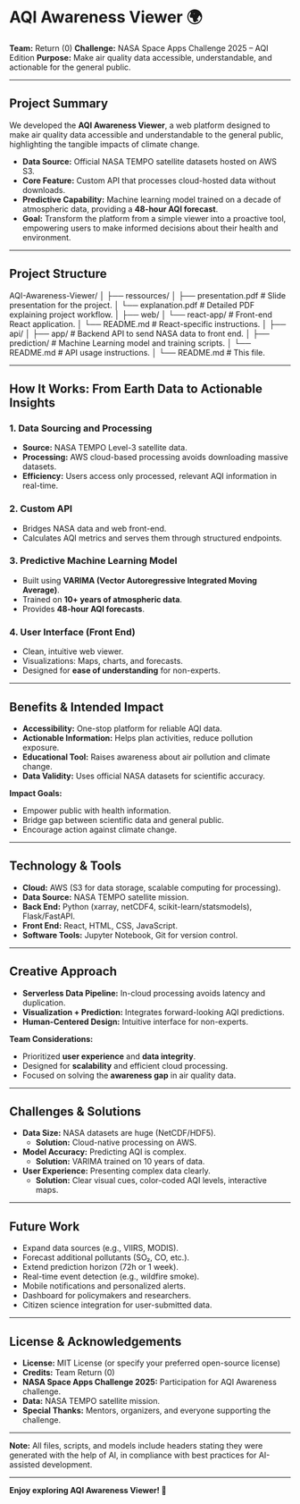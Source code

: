 # AQI Awareness Viewer 🌍

**Team:** Return (0)
**Challenge:** NASA Space Apps Challenge 2025 – AQI Edition
**Purpose:** Make air quality data accessible, understandable, and actionable for the general public.

---

## Project Summary

We developed the **AQI Awareness Viewer**, a web platform designed to make air quality data accessible and understandable to the general public, highlighting the tangible impacts of climate change.

- **Data Source:** Official NASA TEMPO satellite datasets hosted on AWS S3.
- **Core Feature:** Custom API that processes cloud-hosted data without downloads.
- **Predictive Capability:** Machine learning model trained on a decade of atmospheric data, providing a **48-hour AQI forecast**.
- **Goal:** Transform the platform from a simple viewer into a proactive tool, empowering users to make informed decisions about their health and environment.

---

## Project Structure

AQI-Awareness-Viewer/
│
├── ressources/
│   ├── presentation.pdf      # Slide presentation for the project.
│   └── explanation.pdf       # Detailed PDF explaining project workflow.
│
├── web/
│   └── react-app/            # Front-end React application.
│       └── README.md         # React-specific instructions.
│
├── api/
│   ├── app/           # Backend API to send NASA data to front end.
│   ├── prediction/             # Machine Learning model and training scripts.
│   └── README.md             # API usage instructions.
│
└── README.md                 # This file.

---

## How It Works: From Earth Data to Actionable Insights

### 1. Data Sourcing and Processing
- **Source:** NASA TEMPO Level-3 satellite data.
- **Processing:** AWS cloud-based processing avoids downloading massive datasets.
- **Efficiency:** Users access only processed, relevant AQI information in real-time.

### 2. Custom API
- Bridges NASA data and web front-end.
- Calculates AQI metrics and serves them through structured endpoints.

### 3. Predictive Machine Learning Model
- Built using **VARIMA (Vector Autoregressive Integrated Moving Average)**.
- Trained on **10+ years of atmospheric data**.
- Provides **48-hour AQI forecasts**.

### 4. User Interface (Front End)
- Clean, intuitive web viewer.
- Visualizations: Maps, charts, and forecasts.
- Designed for **ease of understanding** for non-experts.

---

## Benefits & Intended Impact

- **Accessibility:** One-stop platform for reliable AQI data.
- **Actionable Information:** Helps plan activities, reduce pollution exposure.
- **Educational Tool:** Raises awareness about air pollution and climate change.
- **Data Validity:** Uses official NASA datasets for scientific accuracy.

**Impact Goals:**
- Empower public with health information.
- Bridge gap between scientific data and general public.
- Encourage action against climate change.

---

## Technology & Tools

- **Cloud:** AWS (S3 for data storage, scalable computing for processing).
- **Data Source:** NASA TEMPO satellite mission.
- **Back End:** Python (xarray, netCDF4, scikit-learn/statsmodels), Flask/FastAPI.
- **Front End:** React, HTML, CSS, JavaScript.
- **Software Tools:** Jupyter Notebook, Git for version control.

---

## Creative Approach

- **Serverless Data Pipeline:** In-cloud processing avoids latency and duplication.
- **Visualization + Prediction:** Integrates forward-looking AQI predictions.
- **Human-Centered Design:** Intuitive interface for non-experts.

**Team Considerations:**
- Prioritized **user experience** and **data integrity**.
- Designed for **scalability** and efficient cloud processing.
- Focused on solving the **awareness gap** in air quality data.

---

## Challenges & Solutions

- **Data Size:** NASA datasets are huge (NetCDF/HDF5).
  - **Solution:** Cloud-native processing on AWS.
- **Model Accuracy:** Predicting AQI is complex.
  - **Solution:** VARIMA trained on 10 years of data.
- **User Experience:** Presenting complex data clearly.
  - **Solution:** Clear visual cues, color-coded AQI levels, interactive maps.

---

## Future Work

- Expand data sources (e.g., VIIRS, MODIS).
- Forecast additional pollutants (SO₂, CO, etc.).
- Extend prediction horizon (72h or 1 week).
- Real-time event detection (e.g., wildfire smoke).
- Mobile notifications and personalized alerts.
- Dashboard for policymakers and researchers.
- Citizen science integration for user-submitted data.

---

## License & Acknowledgements

- **License:** MIT License (or specify your preferred open-source license)
- **Credits:** Team Return (0)
- **NASA Space Apps Challenge 2025:** Participation for AQI Awareness challenge.
- **Data:** NASA TEMPO satellite mission.
- **Special Thanks:** Mentors, organizers, and everyone supporting the challenge.

---

**Note:** All files, scripts, and models include headers stating they were generated with the help of AI, in compliance with best practices for AI-assisted development.

---

**Enjoy exploring AQI Awareness Viewer! 🌱**